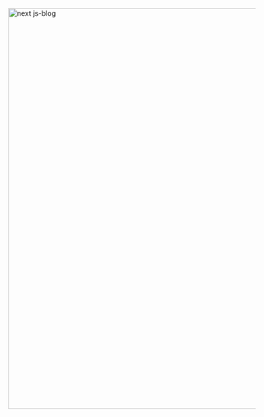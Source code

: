 <img width="1917" height="817" alt="next js-blog" src="https://github.com/user-attachments/assets/3d5eb47e-efd6-46c3-8d30-0f479110b491" />
